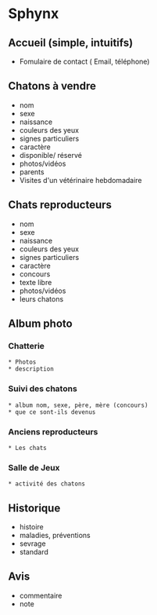 # Sphynx
## Accueil (simple, intuitifs)
  * Fomulaire de contact ( Email, téléphone)
## Chatons à vendre
  * nom
  * sexe
  * naissance
  * couleurs des yeux
  * signes particuliers
  * caractère
  * disponible/ réservé
  * photos/vidéos
  * parents
  * Visites d'un vétérinaire hebdomadaire 
## Chats reproducteurs
  * nom
  * sexe
  * naissance
  * couleurs des yeux
  * signes particuliers
  * caractère
  * concours 
  * texte libre
  * photos/vidéos
  * leurs chatons
## Album photo
  ### Chatterie
    * Photos
    * description
  ### Suivi des chatons
    * album nom, sexe, père, mère (concours)
    * que ce sont-ils devenus
  ### Anciens reproducteurs
    * Les chats 
  ### Salle de Jeux
    * activité des chatons
## Historique
  * histoire
  * maladies, préventions
  * sevrage
  * standard
## Avis
  * commentaire
  * note
